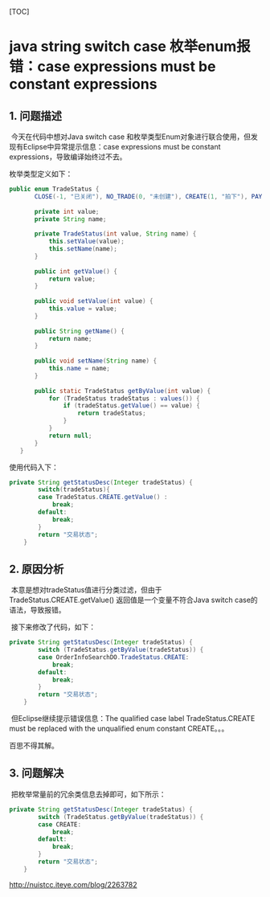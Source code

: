 [TOC]



# java string switch case 枚举enum报错：case expressions must be constant expressions

## 1. 问题描述

​    今天在代码中想对Java switch case 和枚举类型Enum对象进行联合使用，但发现有Eclipse中异常提示信息：case expressions must be constant expressions，导致编译始终过不去。

枚举类型定义如下：

```java
public enum TradeStatus {  
       CLOSE(-1, "已关闭"), NO_TRADE(0, "未创建"), CREATE(1, "拍下"), PAY(2, "已付款"), SHIP(3, "已发货"), SUCCESS(4, "已完成");  
  
       private int value;  
       private String name;  
  
       private TradeStatus(int value, String name) {  
           this.setValue(value);  
           this.setName(name);  
       }  
  
       public int getValue() {  
           return value;  
       }  
  
       public void setValue(int value) {  
           this.value = value;  
       }  
  
       public String getName() {  
           return name;  
       }  
  
       public void setName(String name) {  
           this.name = name;  
       }  
  
       public static TradeStatus getByValue(int value) {  
           for (TradeStatus tradeStatus : values()) {  
               if (tradeStatus.getValue() == value) {  
                   return tradeStatus;  
               }  
           }  
           return null;  
       }  
   }  
```


   使用代码入下：

```java
private String getStatusDesc(Integer tradeStatus) {  
        switch(tradeStatus){  
        case TradeStatus.CREATE.getValue() :   
            break;  
        default:  
            break;  
        }  
        return "交易状态";  
    }  
```




##      2. 原因分析

​       本意是想对tradeStatus值进行分类过滤，但由于 TradeStatus.CREATE.getValue() 返回值是一个变量不符合Java switch case的语法，导致报错。

​      接下来修改了代码，如下：

```java
private String getStatusDesc(Integer tradeStatus) {  
        switch (TradeStatus.getByValue(tradeStatus)) {  
        case OrderInfoSearchDO.TradeStatus.CREATE:  
            break;  
        default:  
            break;  
        }  
        return "交易状态";  
    }  
```

​         但Eclipse继续提示错误信息：The qualified case label TradeStatus.CREATE must be replaced with the unqualified enum constant CREATE。。。

百思不得其解。 

## 3. 问题解决

​    把枚举常量前的冗余类信息去掉即可，如下所示：

```java
private String getStatusDesc(Integer tradeStatus) {  
        switch (TradeStatus.getByValue(tradeStatus)) {  
        case CREATE:  
            break;  
        default:  
            break;  
        }  
        return "交易状态";  
    } 
```






http://nuistcc.iteye.com/blog/2263782